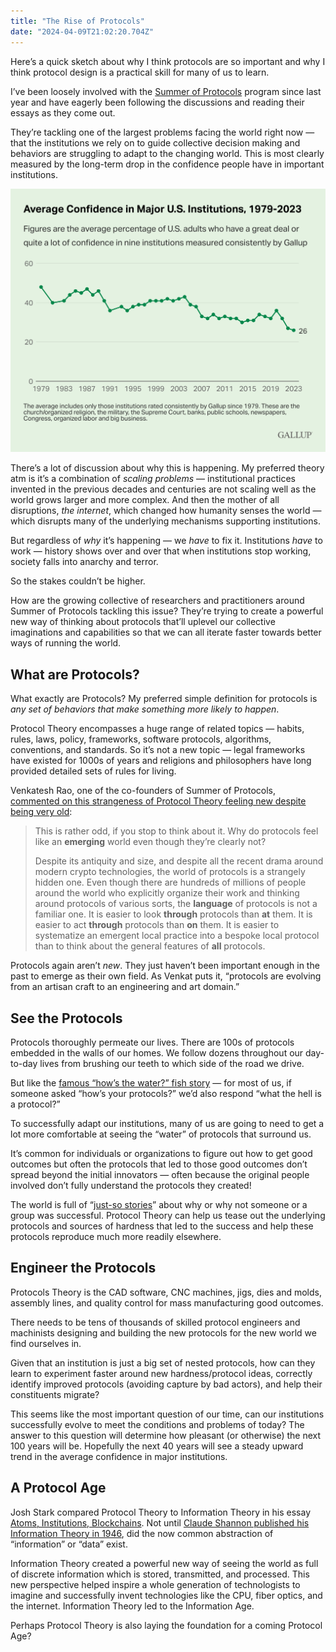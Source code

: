 ```yaml
---
title: "The Rise of Protocols"
date: "2024-04-09T21:02:20.704Z"
---
```


Here’s a quick sketch about why I think protocols are so important and why I think protocol design is a practical skill for many of us to learn.

I’ve been loosely involved with the [Summer of Protocols](https://summerofprotocols.com/) program since last year and have eagerly been following the discussions and reading their essays as they come out.

They’re tackling one of the largest problems facing the world right now — that the institutions we rely on to guide collective decision making and behaviors are struggling to adapt to the changing world. This is most clearly measured by the long-term drop in the confidence people have in important institutions. 

![Chart showing declining average confidence in major US institutions from 1979 to 2023](./average-confidence-in-major-u.s.-institutions-1979-2023.png)

There’s a lot of discussion about why this is happening. My preferred theory atm is it’s a combination of _scaling problems_ — institutional practices invented in the previous decades and centuries are not scaling well as the world grows larger and more complex. And then the mother of all disruptions, _the internet_, which changed how humanity senses the world — which disrupts many of the underlying mechanisms supporting institutions.

But regardless of _why_ it’s happening — we _have_ to fix it. Institutions _have_ to work — history shows over and over that when institutions stop working, society falls into anarchy and terror.

So the stakes couldn’t be higher.

How are the growing collective of researchers and practitioners around Summer of Protocols tackling this issue? They’re trying to create a powerful new way of thinking about protocols that’ll uplevel our collective imaginations and capabilities so that we can all iterate faster towards better ways of running the world.

## What are Protocols?

What exactly are Protocols? My preferred simple definition for protocols is _any set of behaviors that make something more likely to happen_.

Protocol Theory encompasses a huge range of related topics — habits, rules, laws, policy, frameworks, software protocols, algorithms, conventions, and standards. So it’s not a new topic — legal frameworks have existed for 1000s of years and religions and philosophers have long provided detailed sets of rules for living.

Venkatesh Rao, one of the co-founders of Summer of Protocols, [commented on this strangeness of Protocol Theory feeling new despite being very old](https://studio.ribbonfarm.com/p/in-search-of-hardness):

>This is rather odd, if you stop to think about it. Why do protocols feel like an __emerging__ world even though they’re clearly not?
>
>Despite its antiquity and size, and despite all the recent drama around modern crypto technologies, the world of protocols is a strangely hidden one. Even though there are hundreds of millions of people around the world who explicitly organize their work and thinking around protocols of various sorts, the __language__ of protocols is not a familiar one. It is easier to look __through__ protocols than __at__ them. It is easier to act __through__ protocols than __on__ them. It is easier to systematize an emergent local practice into a bespoke local protocol than to think about the general features of __all__ protocols.

Protocols again aren’t _new_. They just haven’t been important enough in the past to emerge as their own field. As Venkat puts it, “protocols are evolving from an artisan craft to an engineering and art domain.”

## See the Protocols

Protocols thoroughly permeate our lives. There are 100s of protocols embedded in the walls of our homes. We follow dozens throughout our day-to-day lives from brushing our teeth to which side of the road we drive.

But like the [famous “how’s the water?” fish story](https://fs.blog/david-foster-wallace-this-is-water/) — for most of us, if someone asked “how’s your protocols?” we’d also respond “what the hell is a protocol?”

To successfully adapt our institutions, many of us are going to need to get a lot more comfortable at seeing the “water” of protocols that surround us.

It’s common for individuals or organizations to figure out how to get good outcomes but often the protocols that led to those good outcomes don’t spread beyond the initial innovators — often because the original people involved don’t fully understand the protocols they created!

The world is full of “[just-so stories](https://en.wikipedia.org/wiki/Just-so_story)” about why or why not someone or a group was successful. Protocol Theory can help us tease out the underlying protocols and sources of hardness that led to the success and help these protocols reproduce much more readily elsewhere.

## Engineer the Protocols

Protocols Theory is the CAD software, CNC machines, jigs, dies and molds, assembly lines, and quality control for mass manufacturing good outcomes.

There needs to be tens of thousands of skilled protocol engineers and machinists designing and building the new protocols for the new world we find ourselves in.

Given that an institution is just a big set of nested protocols, how can they learn to experiment faster around new hardness/protocol ideas, correctly identify improved protocols (avoiding capture by bad actors), and help their constituents migrate?

This seems like the most important question of our time, can our institutions successfully evolve to meet the conditions and problems of today? The answer to this question will determine how pleasant (or otherwise) the next 100 years will be. Hopefully the next 40 years will see a steady upward trend in the average confidence in major institutions.

## A Protocol Age

Josh Stark compared Protocol Theory to Information Theory in his essay [Atoms, Institutions, Blockchains](https://stark.mirror.xyz/n2UpRqwdf7yjuiPKVICPpGoUNeDhlWxGqjulrlpyYi0). Not until [Claude Shannon published his Information Theory in 1946](https://en.wikipedia.org/wiki/Claude_Shannon#Information_theory), did the now common abstraction of “information” or “data” exist.

Information Theory created a powerful new way of seeing the world as full of discrete information which is stored, transmitted, and processed. This new perspective helped inspire a whole generation of technologists to imagine and successfully invent technologies like the CPU, fiber optics, and the internet. Information Theory led to the Information Age.

Perhaps Protocol Theory is also laying the foundation for a coming Protocol Age?
